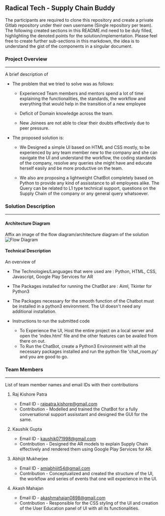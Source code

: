 ## Radical Tech - Supply Chain Buddy

The participants are required to clone this repository and create a private Gitlab repository under their own username (Single repository per team). The following created sections in this README.md need to be duly filled, highlighting the denoted points for the solution/implementation. Please feel free to create further sub-sections in this markdown, the idea is to understand the gist of the components in a singular document.

### Project Overview
----------------------------------

A brief description of 

* The problem that we tried to solve was as follows:
    * Experienced Team members and mentors spend a lot of time explaining the functionalities, the standards, the workflow and everything that would help in the transition of a new employee
    
    * Deficit of Domain knowledge across the team.
    
    * New Joinees are not able to clear their doubts effectively due to peer pressure.

* The proposed solution is:
    
    * We Designed a simple UI based on HTML and CSS mostly, to be experienced by any team member new to the company and she can navigate the UI and understand the workflow, the coding standards of the company, resolve any queries she might have and educate herself easily and be more productive on the team. 
    
    * We also are proposing a lightweight ChatBot completely based on Python to provide any kind of assisstance to all employees alike. The Query can be related to L1 type technical support, questions on the Supply Chain of the company or any general query whatsoever.

### Solution Description
----------------------------------

#### Architecture Diagram

Affix an image of the flow diagram/architecture diagram of the solution
![Flow Diagram](pipeline.png)

#### Technical Description

An overview of 
* The Technologies/Languages that were used are : Python, HTML, CSS, Javascript, Google Play Services for AR

* The Packages installed for running the ChatBot are : Aiml, Tkinter for Python3

* The Packages necessary for the smooth function of the Chatbot must be installed in a python3 environment. The UI doesn't need any additional installation.

* Instructions to run the submitted code
    *  To Experience the UI, Host the entire project on a local server and open the 'index.html' file and the other features can be availed from there on out.
    *  To Run the ChatBot, create a Python3 Environment with all the necessary packages installed and run the python file 'chat_room.py' and you are good to go.

### Team Members
----------------------------------

List of team member names and email IDs with their contributions

1.  Raj Kishore Patra
    * Email ID - rajpatra.kishore@gmail.com 
    * Contribution - Modelled and trained the ChatBot for a fully conversational support assisstant and designed the GUI for the same.

2.  Kaushik Gupta
    * Email ID - kaushik071998@gmail.com 
    * Contribution - Designed the AR models to explain Supply Chain effectively and rendered them using Google Play Services for AR.

3.  Abhijit Mukherjee
    * Email ID - amiabhijit54@gmail.com 
    * Contribution - Conceptualized and created the structure of the UI, the workflow and series of events that one will experience in the UI.

4.  Akash Mahajan
    * Email ID - akashmahajan0898@gmail.com 
    * Contribution - Responsible for the CSS styling of the UI and creation of the User Education panel of UI with all its functionalities.